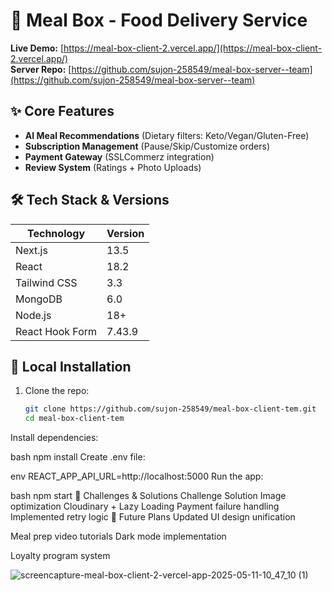 # 🍱 Meal Box - Food Delivery Service  

**Live Demo:** [https://meal-box-client-2.vercel.app/](https://meal-box-client-2.vercel.app/)  
**Server Repo:** [https://github.com/sujon-258549/meal-box-server--team](https://github.com/sujon-258549/meal-box-server--team)  

## ✨ Core Features  
- **AI Meal Recommendations** (Dietary filters: Keto/Vegan/Gluten-Free)  
- **Subscription Management** (Pause/Skip/Customize orders)  
- **Payment Gateway** (SSLCommerz integration)  
- **Review System** (Ratings + Photo Uploads)  

## 🛠 Tech Stack & Versions  
| Technology       | Version       |
|------------------|---------------|
| Next.js          | 13.5          |
| React            | 18.2          |
| Tailwind CSS     | 3.3           |
| MongoDB          | 6.0           |
| Node.js          | 18+           |
| React Hook Form  | 7.43.9        |

## 🚀 Local Installation  
1. Clone the repo:  
   ```bash
   git clone https://github.com/sujon-258549/meal-box-client-tem.git
   cd meal-box-client-tem
Install dependencies:

bash
npm install
Create .env file:

env
REACT_APP_API_URL=http://localhost:5000
Run the app:

bash
npm start
🧗 Challenges & Solutions
Challenge	Solution
Image optimization	Cloudinary + Lazy Loading
Payment failure handling	Implemented retry logic
🔮 Future Plans
Updated UI design unification


Meal prep video tutorials
Dark mode implementation

Loyalty program system

![screencapture-meal-box-client-2-vercel-app-2025-05-11-10_47_10 (1)](https://github.com/user-attachments/assets/8975397a-63d7-4cbf-b56f-6927de7338c9)

